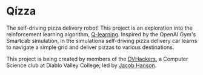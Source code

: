 # Qízza
The self-driving pizza delivery robot! This project is an exploration into the reinforcement learning algorithm, [Q-learning](https://en.wikipedia.org/wiki/Q-learning). Inspired by the OpenAI Gym's Smartcab simulation, in the simulationa self-driving pizza delivery car learns to navigate a simple grid and deliver pizzas to various destinations.

This project is being created by members of the [DVHackers](https://www.dvhackers.com), a Computer Science club at Diablo Valley College; led by [Jacob Hanson](https://github.com/jhanreg11).

